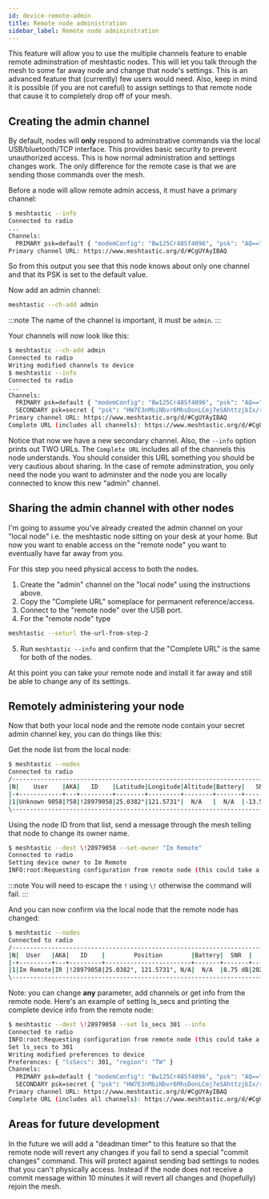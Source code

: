 ```yaml
---
id: device-remote-admin
title: Remote node administration
sidebar_label: Remote node admininstration
---
```


This feature will allow you to use the multiple channels feature to enable remote adminstration of meshtastic nodes.  This will let you talk through the mesh to some far away node and change that node's settings.  This is an advanced feature that (currently) few users would need.  Also, keep in mind it is possible (if you are not careful) to assign settings to that remote node that cause it to completely drop off of your mesh.

## Creating the admin channel

By default, nodes will **only** respond to adminstrative commands via the local USB/bluetooth/TCP interface.  This provides basic security to prevent unauthorized access.  This is how normal administration and settings changes work.  The only difference for the remote case is that we are sending those commands over the mesh.

Before a node will allow remote admin access, it must have a primary channel:
```bash title="Expected output"
$ meshtastic --info
Connected to radio
...
Channels:
  PRIMARY psk=default { "modemConfig": "Bw125Cr48Sf4096", "psk": "AQ==" }
Primary channel URL: https://www.meshtastic.org/d/#CgUYAyIBAQ
```

So from this output you see that this node knows about only one channel and that its PSK is set to the default value.

Now add an admin channel: 

```bash title="Command"
meshtastic --ch-add admin
```

:::note
The name of the channel is important, it must be `admin`.
:::

Your channels will now look like this:
```bash title="Expected output"
$ meshtastic --ch-add admin
Connected to radio
Writing modified channels to device
$ meshtastic --info
Connected to radio
...
Channels:
  PRIMARY psk=default { "modemConfig": "Bw125Cr48Sf4096", "psk": "AQ==" }
  SECONDARY psk=secret { "psk": "HW7E3nMbiNbvr6MhsDonLCmj7eSAhttzjbIx/r5OQmg=", "name": "admin" }
Primary channel URL: https://www.meshtastic.org/d/#CgUYAyIBAQ
Complete URL (includes all channels): https://www.meshtastic.org/d/#CgUYAyIBAQopIiAdbsTecxuI1u-voyGwOicsKaPt5ICG23ONsjH-vk5CaCoFYWRtaW4
```

Notice that now we have a new secondary channel.  Also, the `--info` option prints out TWO URLs.  The `Complete URL` includes all of the channels this node understands.  You should consider this URL something you should be very cautious about sharing.  In the case of remote adminstration, you only need the node you want to adminster and the node you are locally connected to know this new "admin" channel.

## Sharing the admin channel with other nodes

I'm going to assume you've already created the admin channel on your "local node" i.e. the meshtastic node sitting on your desk at your home.  But now you want to enable access on the "remote node" you want to eventually have far away from you.

For this step you need physical access to both the nodes.

1. Create the "admin" channel on the "local node" using the instructions above.
2. Copy the "Complete URL" someplace for permanent reference/access.
3. Connect to the "remote node" over the USB port.
4. For the "remote node" type
  ```bash
  meshtastic --seturl the-url-from-step-2
  ```
5. Run `meshtastic --info` and confirm that the "Complete URL" is the same for both of the nodes.

At this point you can take your remote node and install it far away and still be able to change any of its settings.

## Remotely administering your node

Now that both your local node and the remote node contain your secret admin channel key, you can do things like this:

Get the node list from the local node:

```bash title="Expected output"
$ meshtastic --nodes
Connected to radio
/-------------------------------------------------------------------------------------------------------------\
|N|    User    |AKA|   ID    |Latitude|Longitude|Altitude|Battery|   SNR   |     LastHeard     |    Since     |
|-+------------+---+---------+--------+---------+--------+-------+---------+-------------------+--------------|
|1|Unknown 9058|?58|!28979058|25.0382°|121.5731°|  N/A   |  N/A  |-13.50 dB|2021-03-22 09:25:42|19 seconds ago|
\-------------------------------------------------------------------------------------------------------------/
```

Using the node ID from that list, send a message through the mesh telling that node to change its owner name.

```bash title="Expected output"
$ meshtastic --dest \!28979058 --set-owner "Im Remote"
Connected to radio
Setting device owner to Im Remote
INFO:root:Requesting configuration from remote node (this could take a while)
```

:::note
You will need to escape the `!` using `\!` otherwise the command will fail.
:::

And you can now confirm via the local node that the remote node has changed:

```bash title="Expected output"
$ meshtastic --nodes 
Connected to radio
/----------------------------------------------------------------------------------------------------\
|N|  User   |AKA|   ID    |        Position        |Battery|  SNR  |     LastHeard     |    Since    |
|-+---------+---+---------+------------------------+-------+-------+-------------------+-------------|
|1|Im Remote|IR |!28979058|25.0382°, 121.5731°, N/A|  N/A  |8.75 dB|2021-03-22 09:35:42|3 minutes ago|
\----------------------------------------------------------------------------------------------------/
```

Note: you can change **any** parameter, add channels or get info from the remote node.  Here's an example of setting ls_secs and printing the complete device info from the remote node:

```bash title="Expected output"
$ meshtastic --dest \!28979058 --set ls_secs 301 --info
Connected to radio
INFO:root:Requesting configuration from remote node (this could take a while)
Set ls_secs to 301
Writing modified preferences to device
Preferences: { "lsSecs": 301, "region": "TW" }
Channels:
  PRIMARY psk=default { "modemConfig": "Bw125Cr48Sf4096", "psk": "AQ==" }
  SECONDARY psk=secret { "psk": "HW7E3nMbiNbvr6MhsDonLCmj7eSAhttzjbIx/r5OQmg=", "name": "admin" }
Primary channel URL: https://www.meshtastic.org/d/#CgUYAyIBAQ
Complete URL (includes all channels): https://www.meshtastic.org/d/#CgUYAyIBAQopIiAdbsTecxuI1u-voyGwOicsKaPt5ICG23ONsjH-vk5CaCoFYWRtaW4
```

## Areas for future development

In the future we will add a "deadman timer" to this feature so that the remote node will revert any changes if you fail to send a special "commit changes" command.  This will protect against sending bad settings to nodes that you can't physically access.  Instead if the node does not receive a commit message within 10 minutes it will revert all changes and (hopefully) rejoin the mesh.